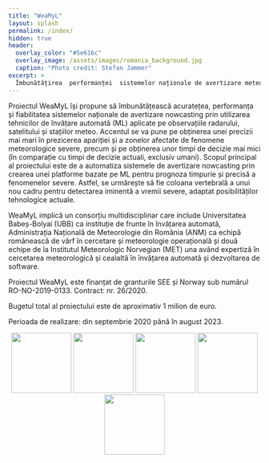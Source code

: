 ```yaml
---
title: "WeaMyL"
layout: splash
permalink: /index/
hidden: true
header:
  overlay_color: "#5e616c"
  overlay_image: /assets/images/romania_background.jpg
  caption: "Photo credit: Stefan Jammer"
excerpt: >
  Îmbunătățirea  performanței  sistemelor naționale de avertizare meteorologică prin utilizarea tehnicilor de învățare profundă aplicate pe date radar, satelit și observații meteorologice
---
```


Proiectul WeaMyL își propune să îmbunătățească acuratețea, performanța și fiabilitatea sistemelor naționale de avertizare nowcasting prin utilizarea tehnicilor de învățare automată (ML) aplicate pe observațiile radarului, satelitului și stațiilor meteo.
Accentul se va pune pe obținerea unei precizii mai mari în prezicerea apariției și a zonelor afectate de fenomene meteorologice severe, precum și pe obținerea unor timpi de decizie mai mici (în comparație cu timpi de decizie actuali, exclusiv umani).
Scopul principal al proiectului este de a automatiza sistemele de avertizare nowcasting prin crearea unei platforme bazate pe ML pentru prognoza timpurie și precisă a fenomenelor severe. Astfel, se urmărește să fie coloana vertebrală a unui nou cadru pentru detectarea iminentă a vremii severe, adaptat posibilităților tehnologice actuale.

WeaMyL implică un consorțiu multidisciplinar care include Universitatea Babeș-Bolyai (UBB) ca instituție de frunte în învățarea automată, Administrația Națională de Meteorologie din România (ANM) ca echipă românească de vârf în cercetare și meteorologie operațională și două echipe de la Institutul Meteorologic Norvegian (MET) una având expertiză în cercetarea meteorologică și cealaltă în învățarea automată și dezvoltarea de software.

Proiectul WeaMyL este finanțat de granturile SEE și Norway sub numărul RO-NO-2019-0133. Contract: nr. 26/2020.

Bugetul total al proiectului este de aproximativ 1 milion de euro.

Perioada de realizare: din septembrie 2020 până în august 2023.

<p align="center">
<img src="https://weamyl.met.no/assets/images/Norway_grants.png" width="120" height="120"/>
<img src="https://weamyl.met.no/assets/images/uefiscdi-logo-full-RO.png" width="120" height="120"/>
<img src="https://weamyl.met.no/assets/images/ubb.png" width="120" height="120"/>
<img src="https://weamyl.met.no/assets/images/anm.png" width="120" height="120"/>
<img src="https://weamyl.met.no/assets/images/met.png" width="120" height="120"/>
</p>
